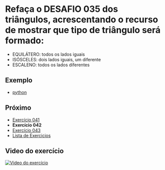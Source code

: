 # Refaça o DESAFIO 035 dos triângulos, acrescentando o recurso de mostrar que tipo de triângulo será formado:
- EQUILÁTERO: todos os lados iguais
- ISÓSCELES: dois lados iguais, um diferente
- ESCALENO: todos os lados diferentes

## Exemplo

- [python](python)

## Próximo

- [Exercício 041](../041)
- **Exercício 042**
- [Exercício 043](../043)
- [Lista de Exercicios](../)

## Video do exercício

[![Video do exercício](https://img.youtube.com/vi/ZX7sCPjcHA0/maxresdefault.jpg)](https://youtu.be/ZX7sCPjcHA0)